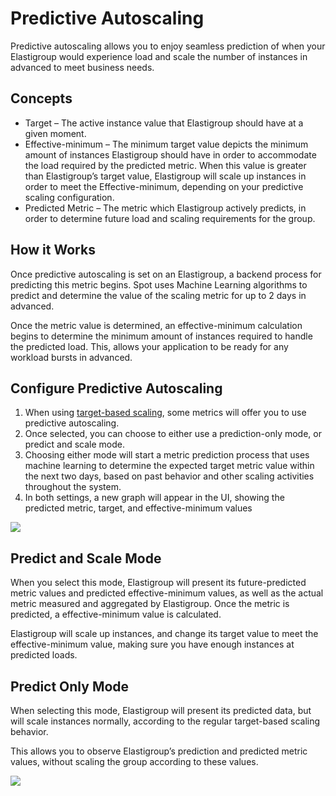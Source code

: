 # Predictive Autoscaling

Predictive autoscaling allows you to enjoy seamless prediction of when your Elastigroup would experience load and scale the number of instances in advanced to meet business needs.

## Concepts
* Target – The active instance value that Elastigroup should have at a given moment.
* Effective-minimum – The minimum target value depicts the minimum amount of instances Elastigroup should have in order to accommodate the load required by the predicted metric. When this value is greater than Elastigroup’s target value, Elastigroup will scale up instances in order to meet the Effective-minimum, depending on your predictive scaling configuration.
* Predicted Metric – The metric which Elastigroup actively predicts, in order to determine future load and scaling requirements for the group.

## How it Works

Once predictive autoscaling is set on an Elastigroup, a backend process for predicting this metric begins. Spot uses Machine Learning algorithms to predict and determine the value of the scaling metric for up to 2 days in advanced.

Once the metric value is determined, an effective-minimum calculation begins to determine the minimum amount of instances required to handle the predicted load. This, allows your application to be ready for any workload bursts in advanced.

## Configure Predictive Autoscaling

1. When using [target-based scaling](elastigroup/features/scaling/predictive-autoscaling.md),  some metrics will offer you to use predictive autoscaling.
2. Once selected, you can choose to either use a prediction-only mode, or predict and scale mode.
3. Choosing either mode will start a metric prediction process that uses machine learning to determine the expected target metric value within the next two days, based on past behavior and other scaling activities throughout the system.
4. In both settings, a new graph will appear in the UI, showing the predicted metric, target, and effective-minimum values

<img src="/elastigroup/_media/scaling-predictive-autoscaling-01.png" />

## Predict and Scale Mode

When you select this mode, Elastigroup will present its future-predicted metric values and predicted effective-minimum values, as well as the actual metric measured and aggregated by Elastigroup. Once the metric is predicted, a effective-minimum value is calculated.

Elastigroup will scale up instances, and change its target value to meet the effective-minimum value, making sure you have enough instances at predicted loads.

## Predict Only Mode

When selecting this mode, Elastigroup will present its predicted data, but will scale instances normally, according to the regular target-based scaling behavior.

This allows you to observe Elastigroup’s prediction and predicted metric values, without scaling the group according to these values.

<img src="/elastigroup/_media/scaling-predictive-autoscaling-02.png" />
